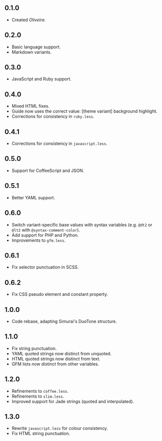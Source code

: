 ## 0.1.0
- Created *Oliveira*.

## 0.2.0
- Basic language support.
- Markdown variants.

## 0.3.0
- JavaScript and Ruby support.

## 0.4.0
- Mixed HTML fixes.
- Guide now uses the correct value: [theme variant] background highlight.
- Corrections for consistency in `ruby.less`.

## 0.4.1
- Corrections for consistency in `javascript.less`.

## 0.5.0
- Support for CoffeeScript and JSON.

## 0.5.1
- Better YAML support.

## 0.6.0
- Switch variant-specific base values with syntax variables (e.g. `@dt2` or `@lt2` with `@syntax-comment-color`).
- Add support for PHP and Python.
- Improvements to `gfm.less`.

## 0.6.1
- Fix selector punctuation in SCSS.

## 0.6.2
- Fix CSS pseudo element and constant property.

## 1.0.0
- Code rebase, adapting Simurai's DuoTone structure.

## 1.1.0
- Fix string punctuation.
- YAML quoted strings now distinct from unquoted.
- HTML quoted strings now distinct from text.
- GFM lists now distinct from other variables.

## 1.2.0
- Refinements to `coffee.less`.
- Refinements to `slim.less`.
- Improved support for Jade strings (quoted and interpolated).

## 1.3.0
- Rewrite `javascript.less` for colour consistency.
- Fix HTML string punctuation.
